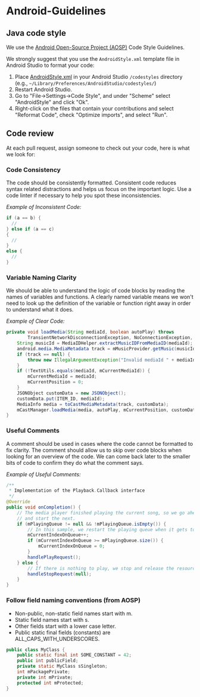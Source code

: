 # Android-Guidelines
## Java code style
We use the [Android Open-Source Project (AOSP)](http://source.android.com/source/code-style.html) Code Style Guidelines.

We strongly suggest that you use the `AndroidStyle.xml` template file in Android Studio to format your code:

1. Place [AndroidStyle.xml](https://github.com/android/platform_development/blob/master/ide/intellij/codestyles/AndroidStyle.xml) in your Android Studio `/codestyles` directory (e.g., `~/Library/Preferences/AndroidStudio/codestyles/`)
2. Restart Android Studio.
3. Go to "File->Settings->Code Style", and under "Scheme" select "AndroidStyle" and click "Ok".
4. Right-click on the files that contain your contributions and select "Reformat Code", check "Optimize imports", and select "Run".  

## Code review 
At each pull request, assign someone to check out your code, here is what we look for: 
### Code Consistency

The code should be consistently formatted. Consistent code reduces syntax related distractions and helps us focus on the important logic. Use a code linter if necessary to help you spot these inconsistencies.

*Example of Inconsistent Code:*

```java
if (a == b) {
  //
} else if (a == c)
{
  //
}
else {
  //
}
```

### Variable Naming Clarity

We should be able to understand the logic of code blocks by reading the names of variables and functions. A clearly named variable means we won't need to look up the definition of the variable or function right away in order to understand what it does.

*Example of Clear Code:*

```java
private void loadMedia(String mediaId, boolean autoPlay) throws
        TransientNetworkDisconnectionException, NoConnectionException, JSONException {
    String musicId = MediaIDHelper.extractMusicIDFromMediaID(mediaId);
    android.media.MediaMetadata track = mMusicProvider.getMusic(musicId);
    if (track == null) {
        throw new IllegalArgumentException("Invalid mediaId " + mediaId);
    }
    if (!TextUtils.equals(mediaId, mCurrentMediaId)) {
        mCurrentMediaId = mediaId;
        mCurrentPosition = 0;
    }
    JSONObject customData = new JSONObject();
    customData.put(ITEM_ID, mediaId);
    MediaInfo media = toCastMediaMetadata(track, customData);
    mCastManager.loadMedia(media, autoPlay, mCurrentPosition, customData);
}
```
### Useful Comments

A comment should be used in cases where the code cannot be formatted to fix clarity. The comment should allow us to skip over code blocks when looking for an overview of the code. We can come back later to the smaller bits of code to confirm they do what the comment says.

*Example of Useful Comments:*

```java
/**
 * Implementation of the Playback.Callback interface
 */
@Override
public void onCompletion() {
    // The media player finished playing the current song, so we go ahead
    // and start the next.
    if (mPlayingQueue != null && !mPlayingQueue.isEmpty()) {
        // In this sample, we restart the playing queue when it gets to the end:
        mCurrentIndexOnQueue++;
        if (mCurrentIndexOnQueue >= mPlayingQueue.size()) {
            mCurrentIndexOnQueue = 0;
        }
        handlePlayRequest();
    } else {
        // If there is nothing to play, we stop and release the resources:
        handleStopRequest(null);
    }
}
```

### Follow field naming conventions (from AOSP)  

- Non-public, non-static field names start with m.  
- Static field names start with s.
- Other fields start with a lower case letter.
- Public static final fields (constants) are ALL_CAPS_WITH_UNDERSCORES.  

```java
public class MyClass {
    public static final int SOME_CONSTANT = 42;
    public int publicField;
    private static MyClass sSingleton;
    int mPackagePrivate;
    private int mPrivate;
    protected int mProtected;
}
```
